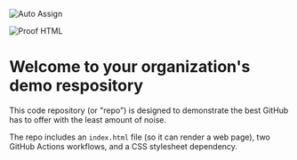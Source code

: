 ![Auto Assign](https://github.com/Magnus-Tecnologia/demo-repository/actions/workflows/auto-assign.yml/badge.svg)

![Proof HTML](https://github.com/Magnus-Tecnologia/demo-repository/actions/workflows/proof-html.yml/badge.svg)

# Welcome to your organization's demo respository
This code repository (or "repo") is designed to demonstrate the best GitHub has to offer with the least amount of noise.

The repo includes an `index.html` file (so it can render a web page), two GitHub Actions workflows, and a CSS stylesheet dependency.
